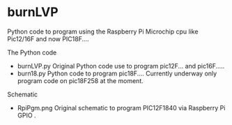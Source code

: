 burnLVP
=======

Python code to program using the Raspberry Pi Microchip cpu like Pic12/16F and now PIC18F....


 
The Python code

   - burnLVP.py      Original Python code use to program pic12F... and pic16F.....
   - burn18.py       Python code to program pic18F....  Currently underway only program code on pic18F258 at the moment.

Schematic
 
   - RpiPgm.png      Original  schematic to program PIC12F1840 via Raspberry Pi GPIO .

 
